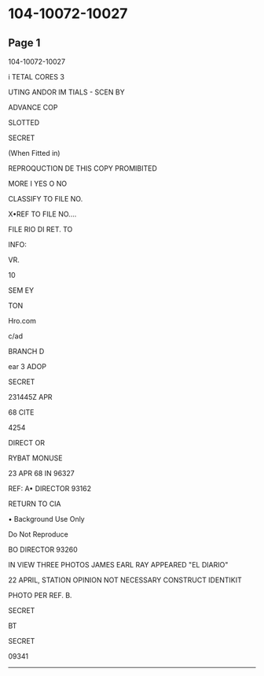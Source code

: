 # 104-10072-10027

## Page 1

104-10072-10027

i TETAL CORES 3

UTING ANDOR IM TIALS - SCEN BY

ADVANCE COP

SLOTTED

SECRET

(When Fitted in)

REPROQUCTION DE THIS COPY PROMIBITED

MORE I YES O NO

CLASSIFY TO FILE NO.

X•REF TO FILE NO....

FILE RIO DI RET. TO

INFO:

VR.

10

SEM EY

TON

Hro.com

c/ad

BRANCH D

ear 3 ADOP

SECRET

231445Z APR

68 CITE

4254

DIRECT OR

RYBAT MONUSE

23 APR 68 IN 96327

REF: A• DIRECTOR 93162

RETURN TO CIA

• Background Use Only

Do Not Reproduce

BO DIRECTOR 93260

IN VIEW THREE PHOTOS JAMES EARL RAY APPEARED "EL DIARIO"

22 APRIL, STATION OPINION NOT NECESSARY CONSTRUCT IDENTIKIT

PHOTO PER REF. B.

SECRET

BT

SECRET

09341

---

